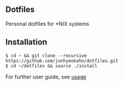 ## Dotfiles
Personal dotfiles for *NIX systems

## Installation
```
$ cd ~ && git clone --recursive https://github.com/junhyeokahn/dotfiles.git
$ cd ~/dotfiles && source ./install
```

For further user guide, see [usage](https://github.com/junhyeokahn/dotfiles/tree/master/usage)
